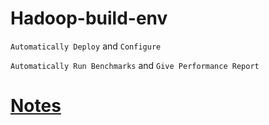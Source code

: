 # Hadoop-build-env

`Automatically Deploy` and `Configure`

`Automatically Run Benchmarks` and `Give Performance Report`

# [Notes](./NOTES.md)


